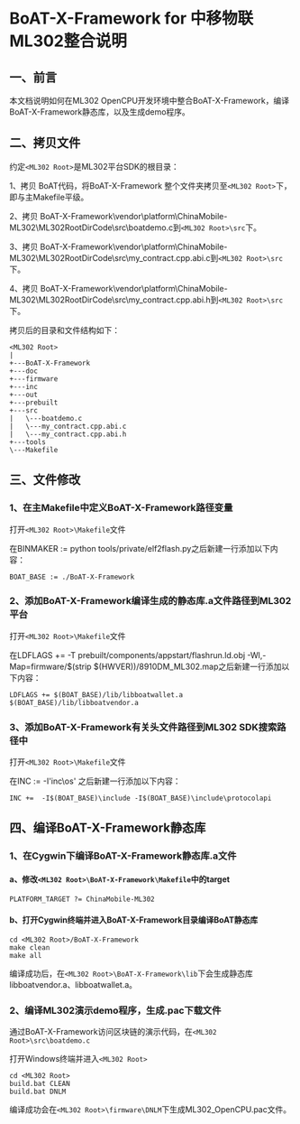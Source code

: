 # BoAT-X-Framework for 中移物联ML302整合说明


## 一、前言

本文档说明如何在ML302 OpenCPU开发环境中整合BoAT-X-Framework，编译BoAT-X-Framework静态库，以及生成demo程序。


## 二、拷贝文件

约定`<ML302 Root>`是ML302平台SDK的根目录：

1、拷贝 BoAT代码，将BoAT-X-Framework 整个文件夹拷贝至`<ML302 Root>`下，即与主Makefile平级。

2、拷贝 BoAT-X-Framework\vendor\platform\ChinaMobile-ML302\ML302RootDirCode\src\boatdemo.c到`<ML302 Root>\src`下。

3、拷贝 BoAT-X-Framework\vendor\platform\ChinaMobile-ML302\ML302RootDirCode\src\my_contract.cpp.abi.c到`<ML302 Root>\src`下。

4、拷贝 BoAT-X-Framework\vendor\platform\ChinaMobile-ML302\ML302RootDirCode\src\my_contract.cpp.abi.h到`<ML302 Root>\src`下。


拷贝后的目录和文件结构如下：
```
<ML302 Root>
|
+---BoAT-X-Framework
+---doc
+---firmware
+---inc
+---out
+---prebuilt
+---src
|   \---boatdemo.c
|   \---my_contract.cpp.abi.c
|   \---my_contract.cpp.abi.h
+---tools
\---Makefile
```


## 三、文件修改

### 1、在主Makefile中定义BoAT-X-Framework路径变量

  打开`<ML302 Root>\Makefile`文件
  
  在BINMAKER := python tools/private/elf2flash.py之后新建一行添加以下内容：
  ```
  BOAT_BASE := ./BoAT-X-Framework
  ```

### 2、添加BoAT-X-Framework编译生成的静态库.a文件路径到ML302平台

  打开`<ML302 Root>\Makefile`文件
  
  在LDFLAGS += -T prebuilt/components/appstart/flashrun.ld.obj -Wl,-Map=firmware/$(strip $(HWVER))/8910DM_ML302.map之后新建一行添加以下内容：
  ```
  LDFLAGS += $(BOAT_BASE)/lib/libboatwallet.a $(BOAT_BASE)/lib/libboatvendor.a
  ```

### 3、添加BoAT-X-Framework有关头文件路径到ML302 SDK搜索路径中

  打开`<ML302 Root>\Makefile`文件
  
  在INC :=  -I'inc\os' 之后新建一行添加以下内容：
  ```
  INC +=  -I$(BOAT_BASE)\include -I$(BOAT_BASE)\include\protocolapi
  ```


## 四、编译BoAT-X-Framework静态库

### 1、在Cygwin下编译BoAT-X-Framework静态库.a文件
   
   #### a、修改`<ML302 Root>\BoAT-X-Framework\Makefile`中的target
   ```
   PLATFORM_TARGET ?= ChinaMobile-ML302
   ```
   
   #### b、打开Cygwin终端并进入BoAT-X-Framework目录编译BoAT静态库
   ```
   cd <ML302 Root>/BoAT-X-Framework
   make clean
   make all
   ```
   
   编译成功后，在`<ML302 Root>\BoAT-X-Framework\lib`下会生成静态库libboatvendor.a、libboatwallet.a。
   

### 2、编译ML302演示demo程序，生成.pac下载文件

   通过BoAT-X-Framework访问区块链的演示代码，在`<ML302 Root>\src\boatdemo.c`
   
   打开Windows终端并进入`<ML302 Root>`
   ```
   cd <ML302 Root>
   build.bat CLEAN
   build.bat DNLM
   ```
   编译成功会在`<ML302 Root>\firmware\DNLM`下生成ML302_OpenCPU.pac文件。
